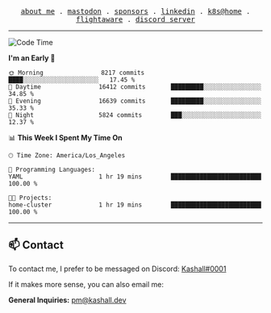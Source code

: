 <p align="center">
  <samp>
    <a href="https://jordanjones.org/">about me</a> .
    <a rel="me" href="https://mastodon.social/@kashall">mastodon</a> .
    <a href="https://github.com/sponsors/kashalls">sponsors</a> .
    <a href="https://linkedin.com/in/jordpjones">linkedin</a> .
    <a href="https://github.com/kashalls/home-cluster">k8s@home</a> .
    <a href="https://flightaware.com/adsb/stats/user/kashalls">flightaware</a> .
    <a href="https://discord.gg/ctgrp8k">discord server</a>
  </samp>
</p>

---

<!--START_SECTION:waka-->
![Code Time](http://img.shields.io/badge/Code%20Time-1%2C444%20hrs%2059%20mins-blue)

**I'm an Early 🐤** 

```text
🌞 Morning                8217 commits        ████░░░░░░░░░░░░░░░░░░░░░   17.45 % 
🌆 Daytime                16412 commits       █████████░░░░░░░░░░░░░░░░   34.85 % 
🌃 Evening                16639 commits       █████████░░░░░░░░░░░░░░░░   35.33 % 
🌙 Night                  5824 commits        ███░░░░░░░░░░░░░░░░░░░░░░   12.37 % 
```


📊 **This Week I Spent My Time On** 

```text
🕑︎ Time Zone: America/Los_Angeles

💬 Programming Languages: 
YAML                     1 hr 19 mins        █████████████████████████   100.00 % 

🐱‍💻 Projects: 
home-cluster             1 hr 19 mins        █████████████████████████   100.00 % 
```


<!--END_SECTION:waka-->

---

## 📫 Contact

To contact me, I prefer to be messaged on Discord:  [Kashall#0001](https://discord.com/users/201077739589992448)

If it makes more sense, you can also email me:

**General Inquiries:** pm@kashall.dev  
